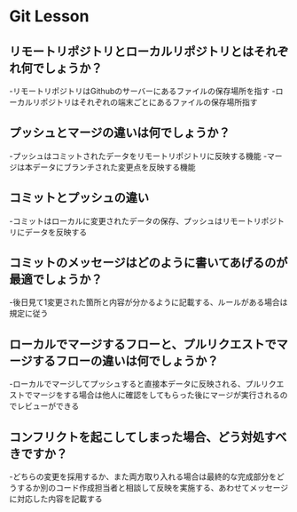 # Git Lesson

## リモートリポジトリとローカルリポジトリとはそれぞれ何でしょうか？
-リモートリポジトリはGithubのサーバーにあるファイルの保存場所を指す
-ローカルリポジトリはそれぞれの端末ごとにあるファイルの保存場所指す


## プッシュとマージの違いは何でしょうか？
-プッシュはコミットされたデータをリモートリポジトリに反映する機能
-マージは本データにブランチされた変更点を反映する機能


## コミットとプッシュの違い
-コミットはローカルに変更されたデータの保存、プッシュはリモートリポジトリにデータを反映する


## コミットのメッセージはどのように書いてあげるのが最適でしょうか？
-後日見て1変更された箇所と内容が分かるように記載する、ルールがある場合は規定に従う


## ローカルでマージするフローと、プルリクエストでマージするフローの違いは何でしょうか？
-ローカルでマージしてプッシュすると直接本データに反映される、プルリクエストでマージをする場合は他人に確認をしてもらった後にマージが実行されるのでレビューができる


## コンフリクトを起こしてしまった場合、どう対処すべきですか？
-どちらの変更を採用するか、また両方取り入れる場合は最終的な完成部分をどうするか別のコード作成担当者と相談して反映を実施する、あわせてメッセージに対応した内容を記載する
